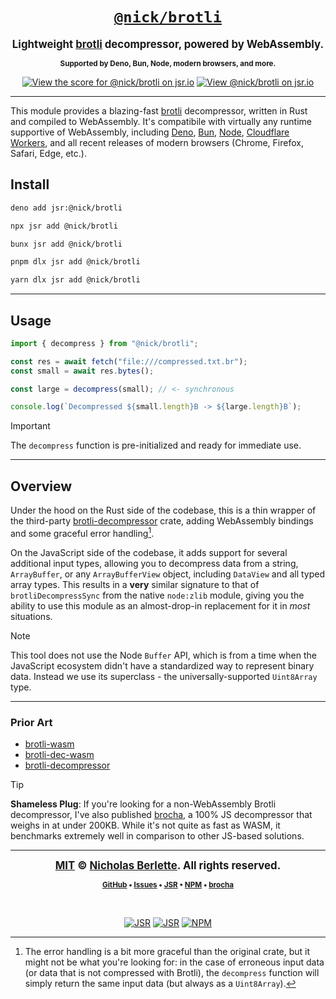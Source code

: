 <div align="center">

# [`@nick/brotli`][JSR]

<big><b>Lightweight [brotli] decompressor, powered by WebAssembly.</b></big>

<small><b>Supported by Deno, Bun, Node, modern browsers, and more.</b></small>

[![][badge-jsr-score]][badge-jsr-score] [![][badge-jsr-pkg]][badge-jsr-pkg]

</div>

---

This module provides a blazing-fast [brotli] decompressor, written in Rust and
compiled to WebAssembly. It's compatibile with virtually any runtime supportive
of WebAssembly, including [Deno], [Bun], [Node], [Cloudflare Workers], and all
recent releases of modern browsers (Chrome, Firefox, Safari, Edge, etc.).

## Install

```sh
deno add jsr:@nick/brotli
```

```sh
npx jsr add @nick/brotli
```

```sh
bunx jsr add @nick/brotli
```

```sh
pnpm dlx jsr add @nick/brotli
```

```sh
yarn dlx jsr add @nick/brotli
```

---

## Usage

```ts
import { decompress } from "@nick/brotli";

const res = await fetch("file:///compressed.txt.br");
const small = await res.bytes();

const large = decompress(small); // <- synchronous

console.log(`Decompressed ${small.length}B -> ${large.length}B`);
```

> [!IMPORTANT]
>
> The `decompress` function is pre-initialized and ready for immediate use.

---

## Overview

Under the hood on the Rust side of the codebase, this is a thin wrapper of the
third-party [brotli-decompressor] crate, adding WebAssembly bindings and some
graceful error handling[^1].

On the JavaScript side of the codebase, it adds support for several additional
input types, allowing you to decompress data from a string, `ArrayBuffer`, or
any `ArrayBufferView` object, including `DataView` and all typed array types.
This results in a **very** similar signature to that of `brotliDecompressSync`
from the native `node:zlib` module, giving you the ability to use this module as
an almost-drop-in replacement for it in _most_ situations.

> [!NOTE]
>
> This tool does not use the Node `Buffer` API, which is from a time when the
> JavaScript ecosystem didn't have a standardized way to represent binary data.
> Instead we use its superclass - the universally-supported `Uint8Array` type.

[^1]: The error handling is a bit more graceful than the original crate, but it
    might not be what you're looking for: in the case of erroneous input data
    (or data that is not compressed with Brotli), the `decompress` function will
    simply return the same input data (but always as a `Uint8Array`).

---

### Prior Art

- [brotli-wasm]
- [brotli-dec-wasm]
- [brotli-decompressor]

> [!TIP]
>
> **Shameless Plug**: If you're looking for a non-WebAssembly Brotli
> decompressor, I've also published [brocha], a 100% JS decompressor that weighs
> in at under 200KB. While it's not quite as fast as WASM, it benchmarks
> extremely well in comparison to other JS-based solutions.

---

<div align="center">

<big><strong>[MIT] © [Nicholas Berlette]. All rights reserved.</strong></big>

<small><strong>[GitHub] • [Issues] • [JSR] • [NPM] • [brocha]</strong></small>

<br>

[![JSR][badge-jsr]][JSR] [![JSR][badge-jsr-score]][JSR] [![NPM][badge-npm]][NPM]

</div>

[brocha]: https://jsr.io/@nick/brocha "View the @nick/brocha project on jsr.io"
[brotli]: https://github.com/google/brotli "View the google/brotli project on GitHub"
[MIT]: https://nick.mit-license.org "MIT © 2024+ Nicholas Berlette. All rights reserved."
[Nicholas Berlette]: https://github.com/nberlette "Nicholas Berlette on GitHub"
[GitHub]: https://github.com/nberlette/brotli "View the @nick/brotli project on GitHub"
[Issues]: https://github.com/nberlette/brotli/issues "View issues for the @nick/brotli project on GitHub"
[JSR]: https://jsr.io/@nick/brotli/doc "View the @nick/brotli documentation on jsr.io"
[NPM]: https://www.npmjs.com/package/debrotli "View the @nberlette/brotli package on npm"
[brotli-decompressor]: https://crates.io/crates/brotli-decompressor "View the brotli-decompressor crate on crates.io"
[brotli-wasm]: https://crates.io/brotli-wasm "View the brotli-wasm crate on crates.io"
[brotli-dec-wasm]: https://crates.io/brotli-dec-wasm "View the brotli-dec-wasm crate on crates.io"
[badge-npm]: https://img.shields.io/badge/debrotli-tomato.svg?logoWidth=32&logoColor=white&color=firebrick&logo=data:image/svg+xml;charset=utf-8;base64,PHN2ZyB4bWxucz0iaHR0cDovL3d3dy53My5vcmcvMjAwMC9zdmciIHdpZHRoPSIzLjExZW0iIGhlaWdodD0iMWVtIiB2aWV3Qm94PSIwIC0yNSA1MTIgMTkwIj48cGF0aCBmaWxsPSIjZmZmIiBkPSJNMTU3LjUzOCAxNjQuMTAzaDY1LjY0MXYtMzIuODJoNjUuNjQyVjBIMTU3LjUzOHpNMjIzLjE4IDMyLjgySDI1NnY2NS42NGgtMzIuODJ6TTMxNS4wNzcgMHYxMzEuMjgyaDY1LjY0VjMyLjgyMWgzMi44MjF2OTguNDYxaDMyLjgyMVYzMi44MjFoMzIuODJ2OTguNDYxSDUxMlYwek0wIDEzMS4yODJoNjUuNjQxVjMyLjgyMWgzMi44MnY5OC40NjFoMzIuODIxVjBIMHoiLz48L3N2Zz4= "View @nberlette/brotli on npm"
[badge-jsr]: https://jsr.io/badges/@nick "View all of @nick's packages on jsr.io"
[badge-jsr-pkg]: https://jsr.io/badges/@nick/brotli "View @nick/brotli on jsr.io"
[badge-jsr-score]: https://jsr.io/badges/@nick/brotli/score "View the score for @nick/brotli on jsr.io"
[Deno]: https://deno.land "Deno - A modern JavaScript and TypeScript runtime"
[Bun]: https://bun.sh "Bun - A fast all-in-one JavaScript runtime"
[Node]: https://nodejs.org "Node.js - A JavaScript runtime built on Chrome's V8 JavaScript engine"
[Cloudflare Workers]: https://workers.cloudflare.com "Cloudflare Workers serverless execution environment"
